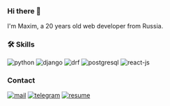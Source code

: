 ### Hi there 👋

I'm Maxim, a 20 years old web developer from Russia.

### 🛠 Skills
![python](https://img.shields.io/badge/Python-20232A?style=for-the-badge&logo=python&logoColor=blue)
![django](https://img.shields.io/badge/Django-092E20?style=for-the-badge&logo=django&logoColor=green)
![drf](https://img.shields.io/badge/django%20rest-ff1709?style=for-the-badge&logo=django&logoColor=white)
![postgresql](https://img.shields.io/badge/PostgreSQL-316192?style=for-the-badge&logo=postgresql&logoColor=white)
![react-js](https://img.shields.io/badge/React-20232A?style=for-the-badge&logo=react&logoColor=61DAFB)




<!--🔥 Python, JavaScript, Django

⚙️ Django REST, React, PostgreSQL-->

### Contact

[![mail](https://img.shields.io/badge/eMail-000000?style=for-the-badge&logo=Mail)](mailto:thelaimm@gmail.com)
[![telegram](https://img.shields.io/badge/Telegram-000000?style=for-the-badge&logo=Telegram)](https://t.me/Kovalev_Maksim)
[![resume](https://img.shields.io/badge/Resume-000000?style=for-the-badge&logo=Resume)](https://docs.google.com/document/d/1EduNrLhk861HW_bKOZ2UY8rjLl53fK68Dv1UaF_CzHU/edit)


<!--
@Kovalev_Maksim on Telegram


**thelaim/thelaim** is a ✨ _special_ ✨ repository because its `README.md` (this file) appears on your GitHub profile.

Here are some ideas to get you started:

- 🔭 I’m currently working on ...
- 🌱 I’m currently learning ...
- 👯 I’m looking to collaborate on ...
- 🤔 I’m looking for help with ...
- 💬 Ask me about ...
- 📫 How to reach me: ...
- 😄 Pronouns: ...
- ⚡ Fun fact: ...

![docker](https://img.shields.io/badge/Docker-2CA5E0?style=for-the-badge&logo=docker&logoColor=white)
-->
